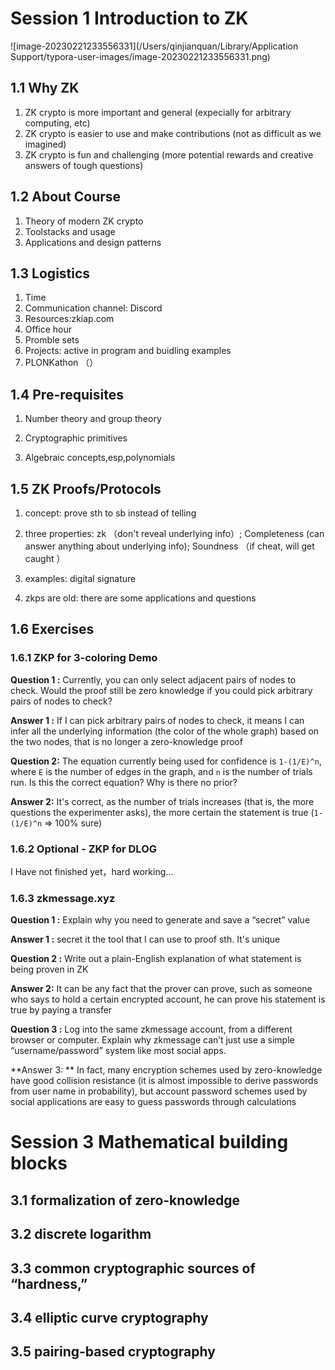 # Session 1  Introduction to ZK

![image-20230221233556331](/Users/qinjianquan/Library/Application Support/typora-user-images/image-20230221233556331.png)

## 1.1 Why ZK

1. ZK crypto is more important and general (expecially for arbitrary computing, etc)
2. ZK crypto is easier to use and make contributions (not as difficult as we imagined)
3. ZK crypto is fun and challenging (more potential rewards and creative answers of tough questions)

## 1.2 About Course

1. Theory of modern ZK crypto
2. Toolstacks and usage
3. Applications and design patterns

## 1.3 Logistics 

1. Time
2. Communication channel: Discord
3. Resources:zkiap.com
4. Office hour
5. Promble sets
6. Projects: active in program and buidling examples
7. PLONKathon （）

## 1.4 Pre-requisites

1. Number theory and group theory

2. Cryptographic primitives

3. Algebraic concepts,esp,polynomials

## 1.5 ZK Proofs/Protocols

1. concept:  prove sth to sb instead of telling
2. three properties: zk （don't reveal underlying info）; Completeness (can answer anything about underlying info); Soundness （if cheat, will get caught ）

3. examples: digital signature
4. zkps are old: there are some applications and questions

## 1.6 Exercises

### **1.6.1 ZKP for 3-coloring Demo**

**Question 1 :** Currently, you can only select adjacent pairs of nodes to check. Would the proof still be zero knowledge if you could pick arbitrary pairs of nodes to check?

**Answer 1 :** If I can pick arbitrary pairs of nodes to check, it means I can infer all the underlying information (the color of the whole graph) based on the two nodes, that is no longer a zero-knowledge proof

**Question 2:** The equation currently being used for confidence is `1-(1/E)^n`, where `E` is the number of edges in the graph, and `n` is the number of trials run. Is this the correct equation? Why is there no prior?

**Answer 2:**  It's correct, as the number of trials increases (that is, the more questions the experimenter asks), the more certain the statement is true (`1-(1/E)^n` => 100% sure)

### **1.6.2 Optional - ZKP for DLOG**

I Have not finished yet，hard working...

### **1.6.3 zkmessage.xyz**

**Question 1 :** Explain why you need to generate and save a “secret” value

**Answer 1 :** secret it the tool that I can use to proof sth. It's unique

**Question 2 :** Write out a plain-English explanation of what statement is being proven in ZK

**Answer 2:** It can be any fact that the prover can prove, such as someone who says to hold a certain encrypted account, he can prove his statement is true by paying a transfer

**Question 3 :** Log into the same zkmessage account, from a different browser or computer. Explain why zkmessage can’t just use a simple “username/password” system like most social apps.

**Answer 3: ** In fact, many encryption schemes used by zero-knowledge have good collision resistance (it is almost impossible to derive passwords from user name in probability), but account password schemes used by social applications are easy to guess passwords through calculations

# Session 3  Mathematical building blocks

## 3.1 formalization of zero-knowledge

## 3.2 discrete logarithm

## 3.3 common cryptographic sources of “hardness,” 

## 3.4 elliptic curve cryptography

## 3.5 pairing-based cryptography
